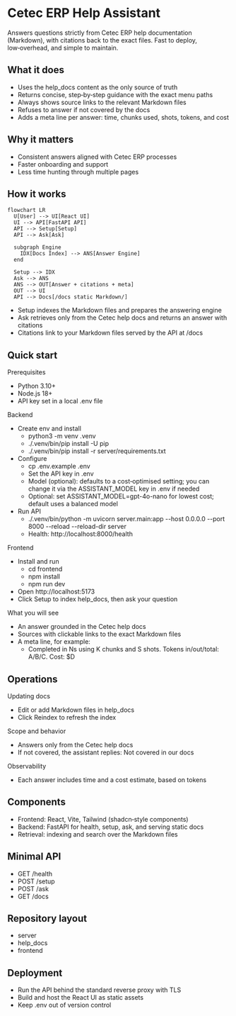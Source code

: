 # Cetec ERP Help Assistant

Answers questions strictly from Cetec ERP help documentation (Markdown), with citations back to the exact files. Fast to deploy, low‑overhead, and simple to maintain.

## What it does
- Uses the help_docs content as the only source of truth
- Returns concise, step‑by‑step guidance with the exact menu paths
- Always shows source links to the relevant Markdown files
- Refuses to answer if not covered by the docs
- Adds a meta line per answer: time, chunks used, shots, tokens, and cost

## Why it matters
- Consistent answers aligned with Cetec ERP processes
- Faster onboarding and support
- Less time hunting through multiple pages

## How it works

```mermaid
flowchart LR
  U[User] --> UI[React UI]
  UI --> API[FastAPI API]
  API --> Setup[Setup]
  API --> Ask[Ask]

  subgraph Engine
    IDX[Docs Index] --> ANS[Answer Engine]
  end

  Setup --> IDX
  Ask --> ANS
  ANS --> OUT[Answer + citations + meta]
  OUT --> UI
  API --> Docs[/docs static Markdown/]
```

- Setup indexes the Markdown files and prepares the answering engine
- Ask retrieves only from the Cetec help docs and returns an answer with citations
- Citations link to your Markdown files served by the API at /docs

## Quick start

Prerequisites
- Python 3.10+
- Node.js 18+
- API key set in a local .env file

Backend
- Create env and install
  - python3 -m venv .venv
  - ./.venv/bin/pip install -U pip
  - ./.venv/bin/pip install -r server/requirements.txt
- Configure
  - cp .env.example .env
  - Set the API key in .env
  - Model (optional): defaults to a cost‑optimised setting; you can change it via the ASSISTANT_MODEL key in .env if needed
  - Optional: set ASSISTANT_MODEL=gpt-4o-nano for lowest cost; default uses a balanced model
- Run API
  - ./.venv/bin/python -m uvicorn server.main:app --host 0.0.0.0 --port 8000 --reload --reload-dir server
  - Health: http://localhost:8000/health

Frontend
- Install and run
  - cd frontend
  - npm install
  - npm run dev
- Open http://localhost:5173
- Click Setup to index help_docs, then ask your question

What you will see
- An answer grounded in the Cetec help docs
- Sources with clickable links to the exact Markdown files
- A meta line, for example:
  - Completed in Ns using K chunks and S shots. Tokens in/out/total: A/B/C. Cost: $D

## Operations

Updating docs
- Edit or add Markdown files in help_docs
- Click Reindex to refresh the index

Scope and behavior
- Answers only from the Cetec help docs
- If not covered, the assistant replies: Not covered in our docs

Observability
- Each answer includes time and a cost estimate, based on tokens


## Components

- Frontend: React, Vite, Tailwind (shadcn‑style components)
- Backend: FastAPI for health, setup, ask, and serving static docs
- Retrieval: indexing and search over the Markdown files

## Minimal API

- GET  /health
- POST /setup
- POST /ask
- GET  /docs

## Repository layout

- server
- help_docs
- frontend

## Deployment

- Run the API behind the standard reverse proxy with TLS
- Build and host the React UI as static assets
- Keep .env out of version control
